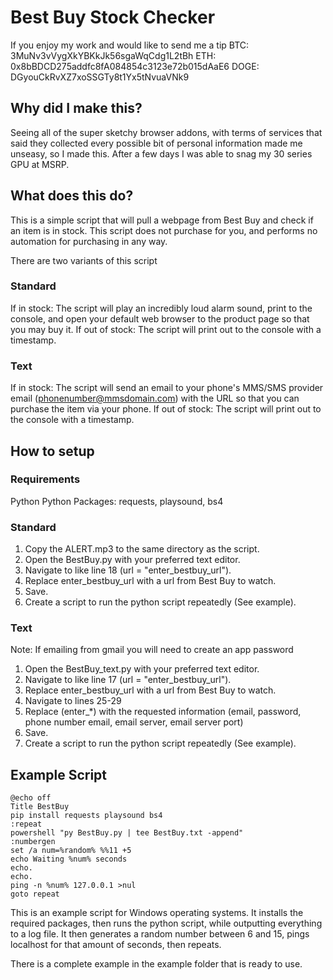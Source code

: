# Best Buy Stock Checker

If you enjoy my work and would like to send me a tip
BTC: 3MuNv3vVygXkYBKkJk56sgaWqCdg1L2tBh
ETH: 0x8bBDCD275addfc8fA084854c3123e72b015dAaE6
DOGE: DGyouCkRvXZ7xoSSGTy8t1Yx5tNvuaVNk9

## Why did I make this?

Seeing all of the super sketchy browser addons, with terms of services that said they collected every possible bit of personal information made me unseasy, so I made this.
After a few days I was able to snag my 30 series GPU at MSRP.

## What does this do?

This is a simple script that will pull a webpage from Best Buy and check if an item is in stock.
This script does not purchase for you, and performs no automation for purchasing in any way.

There are two variants of this script

### Standard
If in stock: The script will play an incredibly loud alarm sound, print to the console, and open your default web browser to the product page so that you may buy it.
If out of stock: The script will print out to the console with a timestamp.

### Text
If in stock: The script will send an email to your phone's MMS/SMS provider email (phonenumber@mmsdomain.com) with the URL so that you can purchase the item via your phone.
If out of stock: The script will print out to the console with a timestamp.

## How to setup

### Requirements

Python
Python Packages: requests, playsound, bs4

### Standard

1. Copy the ALERT.mp3 to the same directory as the script.
2. Open the BestBuy.py with your preferred text editor.
3. Navigate to like line 18 (url = "enter_bestbuy_url").
4. Replace enter_bestbuy_url with a url from Best Buy to watch.
5. Save.
6. Create a script to run the python script repeatedly (See example).

### Text

Note: If emailing from gmail you will need to create an app password

1. Open the BestBuy_text.py with your preferred text editor.
2. Navigate to like line 17 (url = "enter_bestbuy_url").
3. Replace enter_bestbuy_url with a url from Best Buy to watch.
4. Navigate to lines 25-29
5. Replace (enter_\*) with the requested information (email, password, phone number email, email server, email server port)
6. Save.
7. Create a script to run the python script repeatedly (See example).

## Example Script
```
@echo off
Title BestBuy
pip install requests playsound bs4
:repeat
powershell "py BestBuy.py | tee BestBuy.txt -append"
:numbergen
set /a num=%random% %%11 +5
echo Waiting %num% seconds
echo.
echo.
ping -n %num% 127.0.0.1 >nul
goto repeat
```

This is an example script for Windows operating systems.
It installs the required packages, then runs the python script, while outputting everything to a log file.
It then generates a random number between 6 and 15, pings localhost for that amount of seconds, then repeats.

There is a complete example in the example folder that is ready to use.

